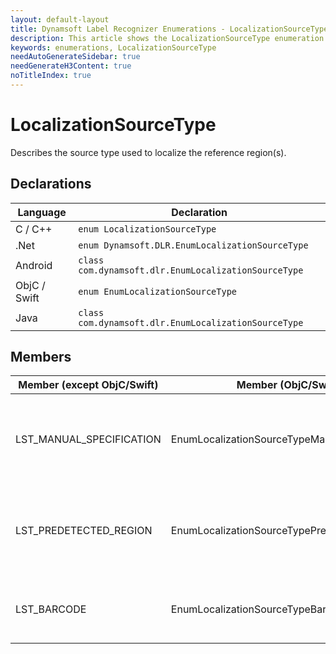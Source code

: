 ```yaml
---
layout: default-layout
title: Dynamsoft Label Recognizer Enumerations - LocalizationSourceType
description: This article shows the LocalizationSourceType enumeration of Dynamsoft Label Recognizer.
keywords: enumerations, LocalizationSourceType
needAutoGenerateSidebar: true
needGenerateH3Content: true
noTitleIndex: true
---
```


# LocalizationSourceType
Describes the source type used to localize the reference region(s).

## Declarations
   
| Language | Declaration |
| -------- | ----------- |
| C / C++ | `enum LocalizationSourceType` |
| .Net | `enum Dynamsoft.DLR.EnumLocalizationSourceType` |
| Android | `class com.dynamsoft.dlr.EnumLocalizationSourceType` |
| ObjC / Swift | `enum EnumLocalizationSourceType` |
| Java | `class com.dynamsoft.dlr.EnumLocalizationSourceType` |


## Members
   
| Member (except ObjC/Swift) | Member (ObjC/Swift) | Value | Description |
| -------------------------- | ------------------- | ----- | ----------- |
| LST_MANUAL_SPECIFICATION | EnumLocalizationSourceTypeManualSpecification | 0x01 | Define the reference region using the manually specified location. |
| LST_PREDETECTED_REGION | EnumLocalizationSourceTypePredetectedRegion | 0x02 | Define the reference region using the result(s) of region predetection process. |
| LST_BARCODE | EnumLocalizationSourceTypeBarcode | 0x04 | Define the reference region using the barcode info. |
